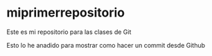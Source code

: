 # miprimerrepositorio
Este es mi repositorio para las clases de Git

Esto lo he anadido para mostrar como hacer un commit desde Github

